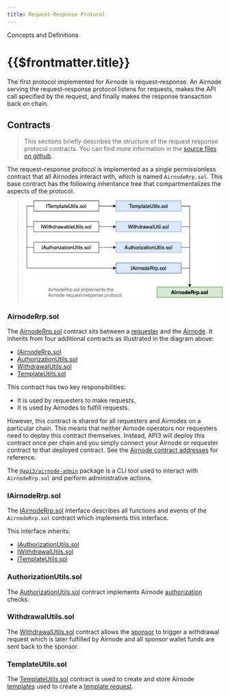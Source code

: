 ```yaml
---
title: Request-Response Protocol
---
```


<TitleSpan>Concepts and Definitions</TitleSpan>

# {{$frontmatter.title}}

<VersionWarning/>

<TocHeader /> <TOC class="table-of-contents" :include-level="[2,3]" />

The first protocol implemented for Airnode is request–response. An Airnode serving the request–response protocol listens for requests, makes the API call specified by the request, and finally makes the response transaction back on chain.

## Contracts

> This sections briefly describes the structure of the request response protocol contracts. You can find more information in the [source files on github](https://github.com/api3dao/airnode/tree/v0.3/packages/airnode-protocol/contracts/rrp).

The request–response protocol is implemented as a single permissionless contract that all Airnodes interact with, which is named `AirnodeRrp.sol`. This base contract has the following inheritance tree that compartmentalizes the aspects of the protocol.

> ![rrp-sol-diagram](../assets/images/RRP-protocol-contracts.png)

### AirnodeRrp.sol

The [AirnodeRrp.sol](https://github.com/api3dao/airnode/blob/v0.3/packages/airnode-protocol/contracts/rrp/AirnodeRrp.sol) contract sits between a [requester](./requester.md) and the [Airnode](./airnode.md). It inherits from four additional contracts as illustrated in the diagram above:

- [IAirnodeRrp.sol](README.md#iairnoderrp-sol)
- [AuthorizationUtils.sol](README.md#authorizationutils-sol)
- [WithdrawalUtils.sol](README.md#withdrawalutils-sol)
- [TemplateUtils.sol](README.md#templateutils-sol)

This contract has two key responsibilities:

- It is used by requesters to make requests.
- It is used by Airnodes to fulfill requests.

However, this contract is shared for all requesters and Airnodes on a particular chain. This means that neither Airnode operators nor requesters need to deploy this contract themselves. Instead, API3 will deploy this contract once per chain and you simply connect your Airnode or requester contract to that deployed contract. See the [Airnode contract addresses](../reference/airnode-addresses.md) for reference.

The [`@api3/airnode-admin`](../reference/packages/admin-cli.md) package is a CLI tool used to interact with `AirnodeRrp.sol` and perform administrative actions.

### IAirnodeRrp.sol

The [IAirnodeRrp.sol](https://github.com/api3dao/airnode/blob/v0.3/packages/airnode-protocol/contracts/rrp/interfaces/IAirnodeRrp.sol) interface describes all functions and events of the `AirnodeRrp.sol` contract which implements this interface.

This interface inherits:

- [IAuthorizationUtils.sol](https://github.com/api3dao/airnode/blob/v0.3/packages/airnode-protocol/contracts/rrp/interfaces/IAuthorizationUtils.sol)
- [IWithdrawalUtils.sol](https://github.com/api3dao/airnode/blob/v0.3/packages/airnode-protocol/contracts/rrp/interfaces/IWithdrawalUtils.sol)
- [ITemplateUtils.sol](https://github.com/api3dao/airnode/blob/v0.3/packages/airnode-protocol/contracts/rrp/interfaces/ITemplateUtils.sol)

### AuthorizationUtils.sol

The [AuthorizationUtils.sol](https://github.com/api3dao/airnode/blob/v0.3/packages/airnode-protocol/contracts/rrp/AuthorizationUtils.sol) contract implements Airnode [authorization](./authorization.md#authorizers) checks.

### WithdrawalUtils.sol

The [WithdrawalUtils.sol](https://github.com/api3dao/airnode/blob/v0.3/packages/airnode-protocol/contracts/rrp/WithdrawalUtils.sol) contract allows the [sponsor](./sponsor.md) to trigger a withdrawal request which is later fulfilled by Airnode and all sponsor wallet funds are sent back to the sponsor.

### TemplateUtils.sol

The [TemplateUtils.sol](https://github.com/api3dao/airnode/blob/v0.3/packages/airnode-protocol/contracts/rrp/TemplateUtils.sol) contract is used to create and store Airnode [templates](./template.md) used to create a [template request](./request.md#template-request).
